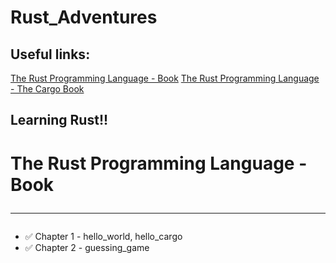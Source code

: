 # Rust_Adventures

## Useful links:

[The Rust Programming Language - Book](https://doc.rust-lang.org/book/)
[The Rust Programming Language - The Cargo Book](https://doc.rust-lang.org/cargo/)

## Learning Rust!!

# The Rust Programming Language - Book <hr>

- ✅ Chapter 1 - hello_world, hello_cargo
- ✅ Chapter 2 - guessing_game
